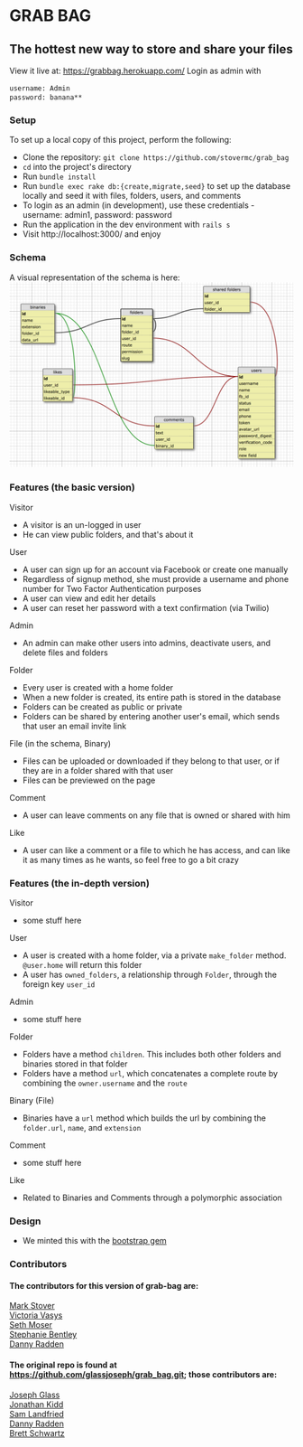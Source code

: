 # GRAB BAG
## The hottest new way to store and share your files

View it live at: https://grabbag.herokuapp.com/ 
Login as admin with 
```
username: Admin
password: banana**
```

### Setup

To set up a local copy of this project, perform the following:

* Clone the repository: `git clone https://github.com/stovermc/grab_bag`
* `cd` into the project's directory
* Run `bundle install`
* Run `bundle exec rake db:{create,migrate,seed}` to set up the database locally and seed it with files, folders, users, and comments
* To login as an admin (in development), use these credentials - username: admin1, password: password
* Run the application in the dev environment with `rails s`
* Visit http://localhost:3000/ and enjoy

### Schema

A visual representation of the schema is here:
![schema pic](app/assets/images/24_may_schema.png?raw=true)


### Features (the basic version)

Visitor

 * A visitor is an un-logged in user
 * He can view public folders, and that's about it

User

 * A user can sign up for an account via Facebook or create one manually
 * Regardless of signup method, she must provide a username and phone number for Two Factor Authentication purposes
 * A user can view and edit her details
 * A user can reset her password with a text confirmation (via Twilio)

Admin

 * An admin can make other users into admins, deactivate users, and delete files and folders

Folder

 * Every user is created with a home folder
 * When a new folder is created, its entire path is stored in the database
 * Folders can be created as public or private
 * Folders can be shared by entering another user's email, which sends that user an email invite link


File (in the schema, Binary)

 * Files can be uploaded or downloaded if they belong to that user, or if they are in a folder shared with that user
 * Files can be previewed on the page


Comment

 * A user can leave comments on any file that is owned or shared with him

Like

 * A user can like a comment or a file to which he has access, and can like it as many times as he wants, so feel free to go a bit crazy

### Features (the in-depth version)

Visitor  
 * some stuff here

User  
 * A user is created with a home folder, via a private `make_folder` method. `@user.home` will return this folder
 * A user has `owned_folders`, a relationship through `Folder`, through the foreign key `user_id`

Admin  
 * some stuff here

Folder  
 * Folders have a method `children`. This includes both other folders and binaries stored in that folder
 * Folders have a method `url`, which concatenates a complete route by combining the `owner.username` and the `route`

Binary (File)
 * Binaries have a `url` method which builds the url by combining the `folder.url`, `name`, and `extension`

Comment  
 * some stuff here

Like
 * Related to Binaries and Comments through a polymorphic association


### Design

 * We minted this with the [bootstrap gem](https://github.com/twbs/bootstrap-sass)
### Contributors

#### The contributors for this version of grab-bag are:
[Mark Stover](https://github.com/stovermc)  
[Victoria Vasys](https://github.com/victoriavasys)  
[Seth Moser](https://github.com/seth-at-at)  
[Stephanie Bentley](https://github.com/slague)  
[Danny Radden](https://github.com/dannyradden)  

#### The original repo is found at https://github.com/glassjoseph/grab_bag.git; those contributors are:
[Joseph Glass](https://github.com/glassjoseph)  
[Jonathan Kidd](https://github.com/jk1dd)  
[Sam Landfried](https://github.com/samlandfried)  
[Danny Radden](https://github.com/dannyradden)  
[Brett Schwartz](https://github.com/bschwartz10/)

